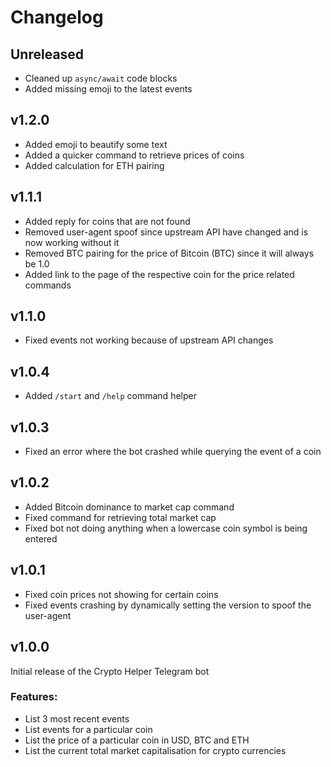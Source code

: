 # Changelog

## Unreleased
- Cleaned up `async/await` code blocks
- Added missing emoji to the latest events

## v1.2.0
- Added emoji to beautify some text
- Added a quicker command to retrieve prices of coins
- Added calculation for ETH pairing

## v1.1.1
- Added reply for coins that are not found
- Removed user-agent spoof since upstream API have changed and is now working without it
- Removed BTC pairing for the price of Bitcoin (BTC) since it will always be 1.0 
- Added link to the page of the respective coin for the price related commands

## v1.1.0
- Fixed events not working because of upstream API changes

## v1.0.4
- Added `/start` and `/help` command helper

## v1.0.3
- Fixed an error where the bot crashed while querying the event of a coin

## v1.0.2
- Added Bitcoin dominance to market cap command
- Fixed command for retrieving total market cap
- Fixed bot not doing anything when a lowercase coin symbol is being entered

## v1.0.1
- Fixed coin prices not showing for certain coins
- Fixed events crashing by dynamically setting the version to spoof the user-agent

## v1.0.0
Initial release of the Crypto Helper Telegram bot

### Features:
- List 3 most recent events
- List events for a particular coin
- List the price of a particular coin in USD, BTC and ETH
- List the current total market capitalisation for crypto currencies